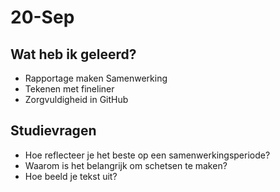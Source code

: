 # 20-Sep
## Wat heb ik geleerd?
- Rapportage maken Samenwerking
- Tekenen met fineliner
- Zorgvuldigheid in GitHub

## Studievragen
- Hoe reflecteer je het beste op een samenwerkingsperiode?
- Waarom is het belangrijk om schetsen te maken?
- Hoe beeld je tekst uit?
